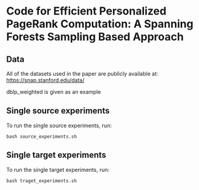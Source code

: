 # Code for Efficient Personalized PageRank Computation: A Spanning Forests Sampling Based Approach

## Data

All of the datasets used in the paper are publicly available at:
https://snap.stanford.edu/data/

dblp_weighted is given as an example

## Single source experiments

To run the single source experiments, run:

`bash source_experiments.sh`

## Single target experiments

To run the single target experiments, run: 

`bash traget_experiments.sh`
